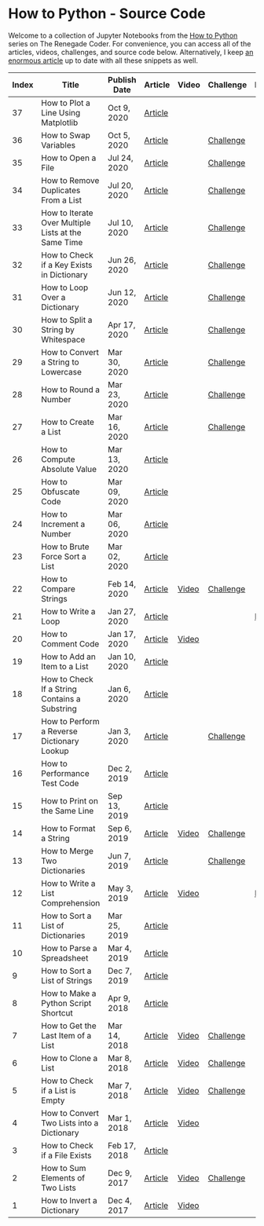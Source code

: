 # How to Python - Source Code

Welcome to a collection of Jupyter Notebooks from the [How to Python][1] series on The Renegade Coder. For convenience, you can access all of the articles, videos, challenges, and source code below. Alternatively, I keep [an enormous article][25] up to date with all these snippets as well.

| Index | Title                                               | Publish Date | Article                  | Video       | Challenge                  | Notebook       |
|-------|-----------------------------------------------------|--------------|--------------------------|-------------|----------------------------|----------------|
| 37    | How to Plot a Line Using Matplotlib                 | Oct 9, 2020  | [Article][plot-line-art] |
| 36    | How to Swap Variables                               | Oct 5, 2020  | [Article][swap-var-art]  |             | [Challenge][swap-var-chal] |                |
| 35    | How to Open a File                                  | Jul 24, 2020 | [Article][64]            |             | [Challenge][65]            |                |
| 34    | How to Remove Duplicates From a List                | Jul 20, 2020 | [Article][62]            |             | [Challenge][63]            |                |
| 33    | How to Iterate Over Multiple Lists at the Same Time | Jul 10, 2020 | [Article][60]            |             | [Challenge][61]            |                |
| 32    | How to Check if a Key Exists in Dictionary          | Jun 26, 2020 | [Article][58]            |             | [Challenge][59]            |                |
| 31    | How to Loop Over a Dictionary                       | Jun 12, 2020 | [Article][55]            |             | [Challenge][56]            |                |
| 30    | How to Split a String by Whitespace                 | Apr 17, 2020 | [Article][34]            |             | [Challenge][45]            |                |
| 29    | How to Convert a String to Lowercase                | Mar 30, 2020 | [Article][33]            |             | [Challenge][44]            |                |
| 28    | How to Round a Number                               | Mar 23, 2020 | [Article][32]            |             | [Challenge][54]            |                |
| 27    | How to Create a List                                | Mar 16, 2020 | [Article][31]            |             | [Challenge][57]            |                |
| 26    | How to Compute Absolute Value                       | Mar 13, 2020 | [Article][30]           |             |                            |                |
| 25    | How to Obfuscate Code                               | Mar 09, 2020 | [Article][29]           |             |                            |                |
| 24    | How to Increment a Number                           | Mar 06, 2020 | [Article][28]           |             |                            |                |
| 23    | How to Brute Force Sort a List                      | Mar 02, 2020 | [Article][27]           |             |                            |                |
| 22    | How to Compare Strings                              | Feb 14, 2020 | [Article][26]           | [Video][43] | [Challenge][46]            |                |
| 21    | How to Write a Loop                                 | Jan 27, 2020 | [Article][4]            |             |                            | [Notebook][24] | 
| 20    | How to Comment Code                                 | Jan 17, 2020 | [Article][5]            | [Video][66] |                            |                |
| 19    | How to Add an Item to a List                        | Jan 10, 2020 | [Article][6]            |             |                            |                |
| 18    | How to Check If a String Contains a Substring       | Jan 6, 2020  | [Article][7]            |             |                            |                |
| 17    | How to Perform a Reverse Dictionary Lookup          | Jan 3, 2020  | [Article][8]            |             | [Challenge][48]            |                |
| 16    | How to Performance Test Code                        | Dec 2, 2019  | [Article][9]            |             |                            |                |
| 15    | How to Print on the Same Line                       | Sep 13, 2019 | [Article][10]           |             |                            |                |
| 14    | How to Format a String                              | Sep 6, 2019  | [Article][11]           | [Video][42] | [Challenge][53]            |                |
| 13    | How to Merge Two Dictionaries                       | Jun 7, 2019  | [Article][12]           |             | [Challenge][47]            |                |
| 12    | How to Write a List Comprehension                   | May 3, 2019  | [Article][2]            | [Video][39] |                            | [Notebook][3]  |
| 11    | How to Sort a List of Dictionaries                  | Mar 25, 2019 | [Article][13]           |             |                            |                |
| 10    | How to Parse a Spreadsheet                          | Mar 4, 2019  | [Article][14]           |             |                            |                |
| 9     | How to Sort a List of Strings                       | Dec 7, 2019  | [Article][15]           |             |                            |                |
| 8     | How to Make a Python Script Shortcut                | Apr 9, 2018  | [Article][16]           |             |                            |                |
| 7     | How to Get the Last Item of a List                  | Mar 14, 2018 | [Article][17]           | [Video][41] | [Challenge][52]            |                |
| 6     | How to Clone a List                                 | Mar 8, 2018  | [Article][18]           | [Video][40] | [Challenge][51]            |                |
| 5     | How to Check if a List is Empty                     | Mar 7, 2018  | [Article][19]           | [Video][35] | [Challenge][49]            |                |  
| 4     | How to Convert Two Lists into a Dictionary          | Mar 1, 2018  | [Article][20]           | [Video][38] |                            |                |
| 3     | How to Check if a File Exists                       | Feb 17, 2018 | [Article][21]           |             |                            |                |
| 2     | How to Sum Elements of Two Lists                    | Dec 9, 2017  | [Article][22]           | [Video][37] | [Challenge][50]            |                |
| 1     | How to Invert a Dictionary                          | Dec 4, 2017  | [Article][23]           | [Video][36] |                            |                |

[1]: https://therenegadecoder.com/series/how-to-python/
[2]: https://therenegadecoder.com/code/how-to-write-a-list-comprehension-in-python/
[3]: https://colab.research.google.com/github/TheRenegadeCoder/how-to-python-code/blob/master/notebooks/how_to_write_a_list_comprehension.ipynb
[4]: https://therenegadecoder.com/code/how-to-write-a-loop-in-python/
[5]: https://therenegadecoder.com/code/how-to-comment-code-in-python/
[6]: https://therenegadecoder.com/code/how-to-add-an-item-to-a-list-in-python/
[7]: https://therenegadecoder.com/code/how-to-check-if-a-string-contains-a-substring-in-python/
[8]: https://therenegadecoder.com/code/how-to-perform-a-reverse-dictionary-lookup-in-python/
[9]: https://therenegadecoder.com/code/how-to-performance-test-python-code/
[10]: https://therenegadecoder.com/code/how-to-print-on-the-same-line-in-python/
[11]: https://therenegadecoder.com/code/how-to-format-a-string-in-python/
[12]: https://therenegadecoder.com/code/how-to-merge-two-dictionaries-in-python/
[13]: https://therenegadecoder.com/code/how-to-sort-a-list-of-dictionaries-in-python/
[14]: https://therenegadecoder.com/code/how-to-parse-a-spreadsheet-in-python/
[15]: https://therenegadecoder.com/code/how-to-sort-a-list-of-strings-in-python/
[16]: https://therenegadecoder.com/code/how-to-make-a-python-script-shortcut-with-arguments/
[17]: https://therenegadecoder.com/code/how-to-get-the-last-item-of-a-list-in-python/
[18]: https://therenegadecoder.com/code/how-to-clone-a-list-in-python/
[19]: https://therenegadecoder.com/code/how-to-check-if-a-list-is-empty-in-python/
[20]: https://therenegadecoder.com/code/how-to-convert-two-lists-into-a-dictionary-in-python/
[21]: https://therenegadecoder.com/code/how-to-check-if-a-file-exists-in-python/
[22]: https://therenegadecoder.com/code/how-to-sum-elements-of-two-lists-in-python/
[23]: https://therenegadecoder.com/code/how-to-invert-a-dictionary-in-python/
[24]: https://colab.research.google.com/github/TheRenegadeCoder/how-to-python-code/blob/master/notebooks/how_to_write_a_loop.ipynb
[25]: https://therenegadecoder.com/code/python-code-snippets-for-everyday-problems/
[26]: https://therenegadecoder.com/code/how-to-compare-strings-in-python/
[27]: https://therenegadecoder.com/code/how-to-brute-force-sort-a-list-in-python/
[28]: https://therenegadecoder.com/code/how-to-increment-a-number-in-python/
[29]: https://therenegadecoder.com/code/how-to-obfuscate-code-in-python/
[30]: https://therenegadecoder.com/code/how-to-compute-absolute-value-in-python/
[31]: https://therenegadecoder.com/code/how-to-create-a-list-in-python/
[32]: https://therenegadecoder.com/code/how-to-round-a-number-in-python/
[33]: https://therenegadecoder.com/code/how-to-convert-a-string-to-lowercase-in-python/
[34]: https://therenegadecoder.com/code/how-to-split-a-string-by-whitespace-in-python/
[35]: https://www.youtube.com/watch?v=k1lE5QxNAM4
[36]: https://www.youtube.com/watch?v=lN5qX73H2Bc
[37]: https://www.youtube.com/watch?v=-ueWDzP88eQ
[38]: https://www.youtube.com/watch?v=SPmFkdfD_Ho
[39]: https://www.youtube.com/watch?v=AEG8D4h7kls
[40]: https://www.youtube.com/watch?v=ZMCte_LHml0
[41]: https://www.youtube.com/watch?v=wAJ1Nlk-T7w
[42]: https://www.youtube.com/watch?v=qZMYur8VRlU
[43]: https://www.youtube.com/watch?v=EO1_Pa6wSQs
[44]: https://twitter.com/RenegadeCoder94/status/1264975318126919680
[45]: https://twitter.com/RenegadeCoder94/status/1264971395747979265
[46]: https://twitter.com/RenegadeCoder94/status/1261037244493770756
[47]: https://twitter.com/RenegadeCoder94/status/1255254175832780800
[48]: https://twitter.com/RenegadeCoder94/status/1251974523018260486
[49]: https://twitter.com/RenegadeCoder94/status/1251963427842654218
[50]: https://twitter.com/RenegadeCoder94/status/1251952416205033473
[51]: https://twitter.com/RenegadeCoder94/status/1251764535716990976
[52]: https://twitter.com/RenegadeCoder94/status/1251753023858188292
[53]: https://twitter.com/RenegadeCoder94/status/1251746937080029184
[54]: https://twitter.com/RenegadeCoder94/status/1269750560368078848
[55]: https://therenegadecoder.com/code/how-to-loop-over-a-dictionary-in-python/
[56]: https://twitter.com/RenegadeCoder94/status/1260631262546604037
[57]: https://twitter.com/RenegadeCoder94/status/1274726808001359873
[58]: https://therenegadecoder.com/code/how-to-check-if-a-key-exists-in-a-dictionary-in-python/
[59]: https://twitter.com/RenegadeCoder94/status/1270232431325478915
[60]: https://therenegadecoder.com/code/how-to-iterate-over-multiple-lists-at-the-same-time-in-python/
[61]: https://twitter.com/RenegadeCoder94/status/1276967356997218305
[62]: https://therenegadecoder.com/code/how-to-remove-duplicates-from-a-list-in-python/
[63]: https://twitter.com/RenegadeCoder94/status/1279885310739058704
[64]: https://therenegadecoder.com/code/how-to-open-a-file-in-python/
[65]: https://twitter.com/RenegadeCoder94/status/1280752490011639808
[66]: https://www.youtube.com/watch?v=O6WtQH62t6k

[plot-line-art]: https://therenegadecoder.com/code/how-to-plot-a-line-using-matplotlib-in-python/
[swap-var-art]: https://therenegadecoder.com/code/how-to-swap-variables-in-python/

[swap-var-chal]: https://twitter.com/RenegadeCoder94/status/1307819252498522113
